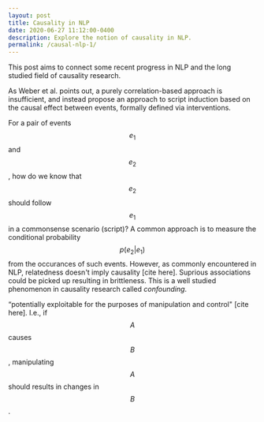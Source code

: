 ```yaml
---
layout: post
title: Causality in NLP
date: 2020-06-27 11:12:00-0400
description: Explore the notion of causality in NLP.
permalink: /causal-nlp-1/
---
```


This post aims to connect some recent progress in NLP and the long studied field of causality research.


As Weber et al. points out, a purely correlation-based approach is insufficient, and instead propose an approach to script induction based on the causal effect between events, formally defined via interventions.

For a pair of events $$ e_1 $$ and $$ e_2 $$, how do we know that $$ e_2 $$ should follow $$ e_1 $$ in a commonsense scenario (script)? A common approach is to measure the conditional probability $$ p(e_2 \vert e_1) $$ from the occurances of such events. However, as commonly encountered in NLP, relatedness doesn't imply causality [cite here]. Suprious associations could be picked up resulting in brittleness. This is a well studied phenomenon in causality research called _confounding_. 

“potentially exploitable for the purposes of manipulation and control" [cite here]. I.e., if $$ A $$ causes $$ B $$, manipulating $$ A $$ should results in changes in $$ B $$.